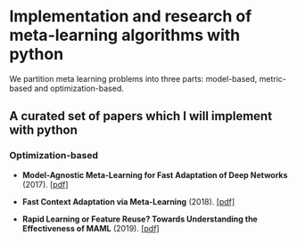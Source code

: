 # Implementation and research of meta-learning algorithms with python

We partition meta learning problems into three parts: model-based, metric-based and optimization-based. 

## A curated set of papers which I will implement with python

### Optimization-based

* __Model-Agnostic Meta-Learning for Fast Adaptation of Deep Networks__ (2017). [[pdf]](https://arxiv.org/pdf/1703.03400.pdf)

* __Fast Context Adaptation via Meta-Learning__ (2018). [[pdf]](https://arxiv.org/pdf/1810.03642.pdf)

* __Rapid Learning or Feature Reuse? Towards Understanding the Effectiveness of MAML__ (2019). [[pdf]](https://arxiv.org/pdf/1909.09157.pdf)

